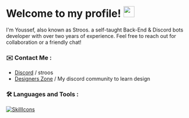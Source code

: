 <h1>
 Welcome to my profile!
  <img src="https://media.giphy.com/media/hvRJCLFzcasrR4ia7z/giphy.gif" width="30px"/>
</h1>

I'm Youssef, also known as Stroos. a self-taught Back-End & Discord bots developer with over two years of experience. Feel free to reach out for collaboration or a friendly chat!
### ✉️ Contact Me :

- [Discord](https://discord.com/users/631743913740468235) / stroos
- [Designers Zone](https://discord.gg/aPeENtKAME) / My discord community to learn design

### :hammer_and_wrench: Languages and Tools :
[![SkillIcons](https://skillicons.dev/icons?i=js,ts,html,css,nodejs,py,mongodb,bots,photoshop)](https://skillicons.dev)<br/>
